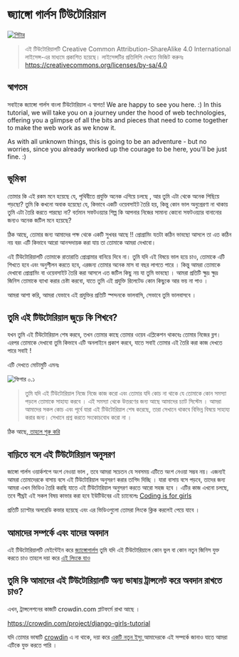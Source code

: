 # জ্যাঙ্গো গার্লস টিউটোরিয়াল 

[![গিটার ](https://badges.gitter.im/DjangoGirls/tutorial.svg)](https://gitter.im/DjangoGirls/tutorial)

> এই টিউটোরিয়ালটি Creative Common Attribution-ShareAlike 4.0 International লাইসেন্স-এর মাধ্যমে প্রকাশিত হয়েছে। লাইসেন্সটির প্রতিলিপি দেখতে ভিজিট করুনঃ https://creativecommons.org/licenses/by-sa/4.0 

## স্বাগতম 

সবাইকে জ্যাঙ্গো গার্লস বাংলা টিউটোরিয়াল এ স্বাগত! We are happy to see you here. :) In this tutorial, we will take you on a journey under the hood of web technologies, offering you a glimpse of all the bits and pieces that need to come together to make the web work as we know it.

As with all unknown things, this is going to be an adventure - but no worries, since you already worked up the courage to be here, you'll be just fine. :)

## ভূমিকা

তোমার কি এই রকম মনে হয়েছে যে, পৃথিবীতে প্রযুক্তি অনেক এগিয়ে চলছে , আর তুমি এটা থেকে অনেক পিছিয়ে পড়ছো? তুমি কি কখনো অবাক হয়েছো যে, কিভাবে একটি ওয়েবসাইট তৈরি হয়, কিন্তু কোন ভাল অনুপ্রেরণা না থাকায় তুমি এটা তৈরি করতে পারছো না? বর্তমান সফটওয়্যার শিল্প কি আপনার নিজের সামান্য কোনো সফটওয়্যার বানানোর জন্যও অনেক জটিল মনে হয়েছে?

ঠিক আছে, তোমার জন্য আমাদের পক্ষ থেকে একটি সুখবর আছে !! প্রোগ্রামিং যতটা কঠিন ভাবছো আসলে তা এত কঠিন নয় বরং এটি কিভাবে আরো আনন্দদায়ক করা যায় তা তোমাকে আমরা দেখাবো। 

এই টিউটোরিয়ালটি তোমাকে রাতারাতি প্রোগ্রামার বানিয়ে দিবে না। তুমি যদি এই বিষয়ে ভাল হয়ে চাও, তোমাকে এটি শিখতে হবে এবং অনুশীলন করতে হবে, এরজন্য তোমার অনেক মাস বা বছর লাগতে পারে । কিন্তু আমরা তোমাকে দেখাবো প্রোগ্রামিং বা ওয়েবসাইট তৈরি করা আসলে এত জটিল কিছু নয় যা তুমি ভাবছো । আমরা প্রতিটি ক্ষুদ্র ক্ষুদ্র জিনিস তোমাকে ব্যাখা করার চেষ্টা করবো, যাতে তুমি এই প্রযুক্তি রিলেটেড কোন কিছুকে আর ভয় না পাও । 

আমরা আশা করি, আমরা যেভাবে এই প্রযুক্তির প্রতিটি স্পন্দনকে ভালবাসি, সেভাবে তুমি ভালবাসবে । 

## তুমি এই টিউটোরিয়াল জুড়ে কি শিখবে? 

যখন তুমি এই টিউটোরিয়াল শেষ করবে, তখন তোমার কাছে তোমার ওয়েব এপ্লিকেশন থাকবেঃ তোমার নিজের ব্লগ। এরপর তোমাকে দেখাবো তুমি কিভাবে এটি অনলাইনে প্রকাশ করবে, যাতে সবাই তোমার এই তৈরি করা কাজ দেখতে পারে সবাই ! 

এটি দেখতে মোটামুটি এমনঃ 

![ফিগার ০.১ ](images/application.png)

> তুমি যদি এই টিউটোরিয়াল নিজে নিজে কাজ করো এবং তোমার যদি কোচ না থাকে যে তোমাকে কোন সমস্যা পড়লে তোমাকে সাহায্য করবে । এই সমস্যা থেকে উত্তরণের জন্য আছে আমাদের চ্যাট সিস্টেম । আমরা আমাদের সকল কোচ এবং পূর্বে যারা এই টিউটোরিয়াল শেষ করেছে, তারা সেখানে থাকবে বিভিন্ন বিষয়ে সাহায্য করার জন্য। সেখানে প্রশ্ন করতে সংকোচবোধ করো না । 

ঠিক আছে,[ তাহলে শুরু করি ](./how_the_internet_works/README.md) 

## বাড়িতে বসে এই টিউটোরিয়াল অনুসরণ 

জাঙ্গো গার্লস ওয়ার্কশপে অংশ নেওয়া ভাল , তবে আমরা সচেতন যে সবসময় এটিতে অংশ নেওয়া সম্ভব নয়। এজন্যই আমরা তোমাদেরকে বাসায় বসে এই টিউটোরিয়াল অনুসরণ করার তাগিদ দিচ্ছি । যারা বাসায় বসে পড়বে, তাদের জন্য আমরা এখন ভিডিও তৈরি করছি যাতে এই টিউটোরিয়াল অনুসরণ করতে আরো সহজ হবে । এটির কাজ এখনো চলছে, তবে শীঘ্রই এই সকল বিষয় কাভার করা হবে ইউটিউবের এই চ্যানেলেঃ [Coding is for girls](https://www.youtube.com/channel/UC0hNd2uW8jTR5K3KBzRuG2A/feed)

প্রতিটি চ্যাপ্টার অলরেডি কভার হয়েছে এবং এর ভিডিওগুলো তোমরা লিংকে ক্লিক করলেই পেয়ে যাবে । 

## আমাদের সম্পর্কে এবং যাদের অবদান 

এই টিউটোরিয়ালটি মেইন্টেইন করে [জ্যাঙ্গোগার্লস](https://djangogirls.org/) তুমি যদি এই টিউটোরিয়ালে কোন ভুল বা কোন নতুন জিনিস যুক্ত করতে চাও তাহলে দয়া করে [এই লিংকে যাও](https://github.com/DjangoGirls/tutorial/blob/master/README.md)

## তুমি কি আমাদের এই টিউটোরিয়ালটি অন্য ভাষায় ট্রান্সলেট করে অবদান রাখতে চাও? 

এখন, ট্রান্সলেশনের কাজটি crowdin.com প্লাটফর্মে রাখা আছে । 

https://crowdin.com/project/django-girls-tutorial 

যদি তোমার ভাষাটি [crowdin](https://crowdin.com/) এ না থাকে, দয়া করে [ একটি নতুন ইস্যু ](https://github.com/DjangoGirls/tutorial/issues/new) আমাদেরকে এই সম্পর্কে জানাও যাতে আমরা এটিকে যুক্ত করতে পারি ।